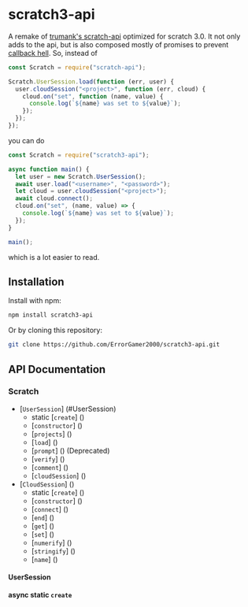 # scratch3-api

A remake of [trumank's scratch-api](https://www.npmjs.com/package/scratch-api) optimized for scratch 3.0. It not only adds to the api, but is also composed mostly of promises to prevent [callback hell](http://callbackhell.com/). So, instead of

```js
const Scratch = require("scratch-api");

Scratch.UserSession.load(function (err, user) {
  user.cloudSession("<project>", function (err, cloud) {
    cloud.on("set", function (name, value) {
      console.log(`${name} was set to ${value}`);
    });
  });
});
```

you can do

```js
const Scratch = require("scratch3-api");

async function main() {
  let user = new Scratch.UserSession();
  await user.load("<username>", "<password>");
  let cloud = user.cloudSession("<project>");
  await cloud.connect();
  cloud.on("set", (name, value) => {
    console.log(`${name} was set to ${value}`);
  });
}

main();
```

which is a lot easier to read.

## Installation

Install with npm:

```sh
npm install scratch3-api
```

Or by cloning this repository:

```sh
git clone https://github.com/ErrorGamer2000/scratch3-api.git
```

## API Documentation

### Scratch

- [`UserSession`] (#UserSession)
  - static [`create`] ()
  - [`constructor`] ()
  - [`projects`] ()
  - [`load`] ()
  - [`prompt`] () (Deprecated)
  - [`verify`] ()
  - [`comment`] ()
  - [`cloudSession`] ()
- [`CloudSession`] ()
  - static [`create`] ()
  - [`constructor`] ()
  - [`connect`] ()
  - [`end`] ()
  - [`get`] ()
  - [`set`] ()
  - [`numerify`] ()
  - [`stringify`] ()
  - [`name`] ()

<a name="UserSession"></a>
#### UserSession

**async static `create`**